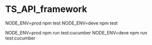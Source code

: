 # TS_API_framework

<!-- To run on mocha tests -->
NODE_ENV=prod npm test
NODE_ENV=deve npm test

<!-- To run on cucumber tests -->
NODE_ENV=prod npm run test:cucumber
NODE_ENV=deve npm run test:cucumber